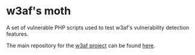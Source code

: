 w3af's moth
===========

A set of vulnerable PHP scripts used to test w3af's vulnerability detection features.

The main repository for the [w3af project](https://github.com/andresriancho/w3af/) can be found [here](https://github.com/andresriancho/w3af/).
